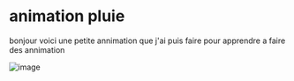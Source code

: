 # animation pluie 

bonjour voici une petite annimation que j'ai puis faire pour apprendre a faire des annimation 

![image](https://github.com/user-attachments/assets/abb57618-4eb6-44dc-ae7a-b646dfd08124)
